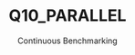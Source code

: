 ---
layout: docu
title: Q10_PARALLEL
subtitle: Continuous Benchmarking
selected: Tpch Sf1 Parallel
expanded: Benchmarking
benchmark: /individual_results/Q10_PARALLEL.html
---